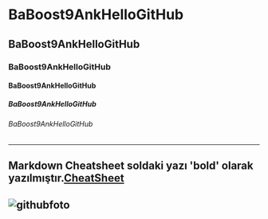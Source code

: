 # BaBoost9AnkHelloGitHub
## BaBoost9AnkHelloGitHub
### BaBoost9AnkHelloGitHub
#### BaBoost9AnkHelloGitHub
##### BaBoost9AnkHelloGitHub
###### BaBoost9AnkHelloGitHub
----
**Markdown Cheatsheet** soldaki yazı 'bold' olarak yazılmıştır.[CheatSheet](https://github.com/adam-p/markdown-here/wiki/Markdown-Cheatsheet)
----
![githubfoto](https://pbs.twimg.com/profile_images/1414990564408262661/r6YemvF9_400x400.jpg)
----
